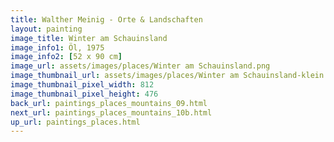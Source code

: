 ```yaml
---
title: Walther Meinig - Orte & Landschaften
layout: painting
image_title: Winter am Schauinsland
image_info1: Öl, 1975
image_info2: [52 x 90 cm]
image_url: assets/images/places/Winter am Schauinsland.png
image_thumbnail_url: assets/images/places/Winter am Schauinsland-klein.png
image_thumbnail_pixel_width: 812
image_thumbnail_pixel_height: 476
back_url: paintings_places_mountains_09.html
next_url: paintings_places_mountains_10b.html
up_url: paintings_places.html
---
```


